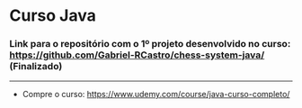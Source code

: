 # Curso Java

### Link para o repositório com o 1º projeto desenvolvido no curso: https://github.com/Gabriel-RCastro/chess-system-java/ (Finalizado)

---
- Compre o curso: https://www.udemy.com/course/java-curso-completo/